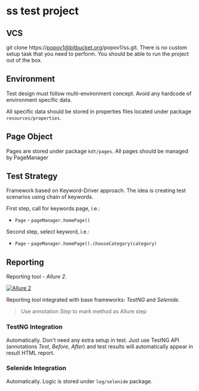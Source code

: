 # ss test project

## VCS
git clone https://popov1@bitbucket.org/popov1/ss.git.
There is no custom setup task that you need to perform. You should be able to run the project out of the box.

## Environment
Test design must follow multi-environment concept. Avoid any hardcode of environment specific data.

All specific data should be stored in properties files located under package `resources/properties`.

## Page Object
Pages are stored under package `kdt/pages`. All pages should be managed by PageManager

## Test Strategy
Framework based on Keyword-Driver approach.
The idea is creating test scenarios using chain of keywords.

First step, call for keywords page, i.e.:
* `Page` - ``pageManager.homePage()``

Second step, select keyword, i.e.:
* `Page` - ``pageManager.homePage().chooseCategory(category)``

## Reporting
Reporting tool - *Allure 2*.

[![Allure 2](https://avatars3.githubusercontent.com/u/5879127?s=200&v=4)](https://github.com/allure-framework/allure2)

Reporting tool integrated with base frameworks: *TestNG* and *Selenide*.

> Use annotation *Step* to mark method as Allure step

### TestNG Integration
Automatically. Don't need any extra setup in test. Just use TestNG API (annotations *Test*, *Before*, *After*) and test results will automatically appear in result HTML report.

### Selenide Integration
Automatically. Logic is stored under `log/selenide` package.